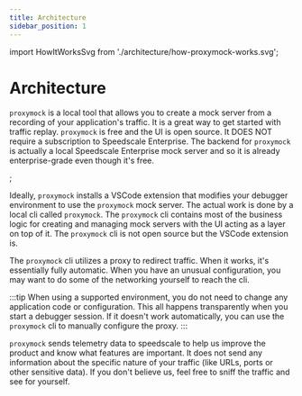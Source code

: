 ```yaml
---
title: Architecture
sidebar_position: 1
---
```


import HowItWorksSvg from './architecture/how-proxymock-works.svg';

# Architecture

`proxymock` is a local tool that allows you to create a mock server from a recording of your application's traffic. It is a great way to get started with traffic replay. `proxymock` is free and the UI is open source. It DOES NOT require a subscription to Speedscale Enterprise. The backend for `proxymock` is actually a local Speedscale Enterprise mock server and so it is already enterprise-grade even though it's free.

<HowItWorksSvg />;

Ideally, `proxymock` installs a VSCode extension that modifies your debugger environment to use the `proxymock` mock server. The actual work is done by a local cli called `proxymock`. The `proxymock` cli contains most of the business logic for creating and managing mock servers with the UI acting as a layer on top of it. The `proxymock` cli is not open source but the VSCode extension is.

The `proxymock` cli utilizes a proxy to redirect traffic. When it works, it's essentially fully automatic. When you have an unusual configuration, you may want to do some of the networking yourself to reach the cli.

:::tip
When using a supported environment, you do not need to change any application code or configuration. This all happens transparently when you start a debugger session. If it doesn't work automatically, you can use the `proxymock` cli to manually configure the proxy.
:::

`proxymock` sends telemetry data to speedscale to help us improve the product and know what features are important. It does not send any information about the specific nature of your traffic (like URLs, ports or other sensitive data). If you don't believe us, feel free to sniff the traffic and see for yourself.